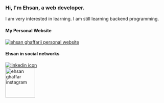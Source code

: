 ### Hi, I'm Ehsan, a web developer.

I am very interested in learning. I am still learning backend programming.


#### My Personal Website

<a href="https://ehsanghaffarii.ir">
  <img src="https://ehsanghaffarii.ir/img/favicon.ico" alt="ehsan ghaffarii personal website" />
</a>

#### Ehsan in social networks

<a href="https://www.linkedin.com/in/ehsanghaffarii/">
<img src="https://static-exp3.licdn.com/scds/common/u/images/logos/linkedin/logo_linkedin_93x21_v2.png" alt="linkedin icon" />
</a>

<br/>
<a href="https://www.instagram.com/ehsanghaffarii/">
<img style="width: 93px; height: auto" src="https://www.instagram.com/static/images/web/mobile_nav_type_logo-2x.png/1b47f9d0e595.png" alt="ehsan ghaffar instagram" />
</a>
